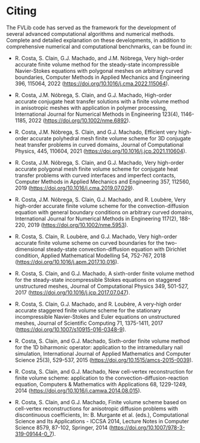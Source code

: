 # Citing

The FVLib code has served as the framework for the development of several advanced computational algorithms and numerical methods. Complete and detailed explanation on these developments, in addition to comprehensive numerical and computational benchmarks, can be found in:

- R. Costa, S. Clain, G.J. Machado, and J.M. Nóbrega, Very high-order accurate finite volume method for the steady-state incompressible Navier-Stokes equations with polygonal meshes on arbitrary curved boundaries, Computer Methods in Applied Mechanics and Engineering 396, 115064, 2022 (https://doi.org/10.1016/j.cma.2022.115064).

- R. Costa, J.M. Nóbrega, S. Clain, and G.J. Machado, High-order accurate conjugate heat transfer solutions with a finite volume method in anisotropic meshes with application in polymer processing, International Journal for Numerical Methods in Engineering 123(4), 1146-1185, 2022 (https://doi.org/10.1002/nme.6892).

- R. Costa, J.M. Nóbrega, S. Clain, and G.J. Machado, Efficient very high-order accurate polyhedral mesh finite volume scheme for 3D conjugate heat transfer problems in curved domains, Journal of Computational Physics, 445, 110604, 2021 (https://doi.org/10.1016/j.jcp.2021.110604).

- R. Costa, J.M. Nóbrega, S. Clain, and G.J. Machado, Very high-order accurate polygonal mesh finite volume scheme for conjugate heat transfer problems with curved interfaces and imperfect contacts, Computer Methods in Applied Mechanics and Engineering 357, 112560, 2019 (https://doi.org/10.1016/j.cma.2019.07.029).

- R. Costa, J.M. Nóbrega, S. Clain, G.J. Machado, and R. Loubère, Very high-order accurate finite volume scheme for the convection-diffusion equation with general boundary conditions on arbitrary curved domains, International Journal for Numerical Methods in Engineering 117(2), 188-220, 2019 (https://doi.org/10.1002/nme.5953).

- R. Costa, S. Clain, R. Loubère, and G.J. Machado, Very high-order accurate finite volume scheme on curved boundaries for the two-dimensional steady-state convection-diffusion equation with Dirichlet condition, Applied Mathematical Modelling 54, 752-767, 2018 (https://doi.org/10.1016/j.apm.2017.10.016).

- R. Costa, S. Clain, and G.J. Machado, A sixth-order finite volume method for the steady-state incompressible Stokes equations on staggered unstructured meshes, Journal of Computational Physics 349, 501-527, 2017 (https://doi.org/10.1016/j.jcp.2017.07.047).

- R. Costa, S. Clain, G.J. Machado, and R. Loubère, A very-high order accurate staggered finite volume scheme for the stationary incompressible Navier-Stokes and Euler equations on unstructured meshes, Journal of Scientific Computing 71, 1375-1411, 2017 (https://doi.org/10.1007/s10915-016-0348-9).

- R. Costa, S. Clain, and G.J. Machado, Sixth-order finite volume method for the 1D biharmonic operator: application to the intramedullary nail simulation, International Journal of Applied Mathematics and Computer Science 25(3), 529-537, 2015 (https://doi.org/10.1515/amcs-2015-0039).

- R. Costa, S. Clain, and G.J. Machado, New cell-vertex reconstruction for finite volume scheme: application to the convection-diffusion-reaction equation, Computers & Mathematics with Applications 68, 1229-1249, 2014 (https://doi.org/10.1016/j.camwa.2014.08.015).

- R. Costa, S. Clain, and G.J. Machado, Finite volume scheme based on cell-vertex reconstructions for anisotropic diffusion problems with discontinuous coefficients, In: B. Murgante et al. (eds.), Computational Science and Its Applications - ICCSA 2014, Lecture Notes in Computer Science 8579, 87-102, Springer, 2014 (https://doi.org/10.1007/978-3-319-09144-0_7).
